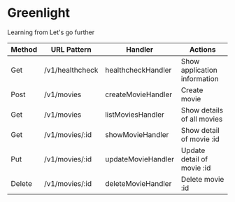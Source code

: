 # Greenlight

Learning from Let's go further


| Method | URL Pattern     | Handler            | Actions                      |
|--------|-----------------|--------------------|------------------------------|
| Get    | /v1/healthcheck | healthcheckHandler | Show application information |
| Post   | /v1/movies      | createMovieHandler | Create movie                 |
| Get    | /v1/movies      | listMoviesHandler  | Show details of all movies   |
| Get    | /v1/movies/:id  | showMovieHandler   | Show detail of movie :id     |
| Put    | /v1/movies/:id  | updateMovieHandler | Update detail of movie :id   |
| Delete | /v1/movies/:id  | deleteMovieHandler | Delete movie :id             |
